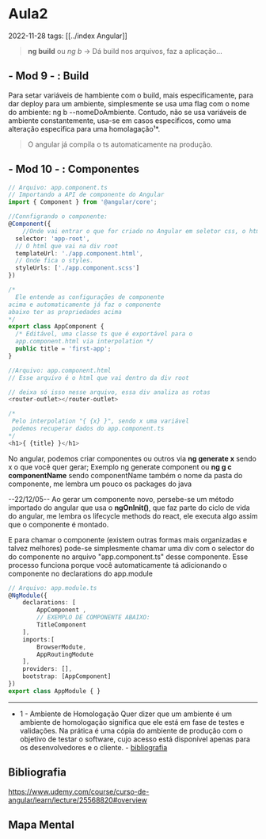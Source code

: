 # Aula2
2022-11-28
tags: [[../index Angular]]

> **ng build** ou *ng b* → Dá build nos arquivos, faz a aplicação...

## - Mod  9 - : Build

Para setar variáveis de hambiente com o build, mais especificamente, para dar deploy para um ambiente, simplesmente se usa uma flag com o nome do ambiente: ng b --nomeDoAmbiente. Contudo, não se usa variáveis de ambiente constantemente, usa-se em casos especificos, como uma alteração especifica para uma homolagação¹*. 

> O angular já compila o ts automaticamente na produção.

## - Mod  10 - : Componentes

~~~ts
// Arquivo: app.component.ts
// Importando a API de componente do Angular
import { Component } from '@angular/core';

//Connfigrando o componente:
@Component({
	//Onde vai entrar o que for criado no Angular em seletor css, o html object.
  selector: 'app-root',
  // O html que vai na div root
  templateUrl: './app.component.html',
  // Onde fica o styles.
  styleUrls: ['./app.component.scss']
})

/*
  Ele entende as configurações de componente
acima e automaticamente já faz o componente
abaixo ter as propriedades acima 
*/
export class AppComponent {
  /* Editável, uma classe ts que é exportável para o 
  app.component.html via interpolation */
  public title = 'first-app';
}
~~~

~~~ts
//Arquivo: app.component.html
// Esse arquivo é o html que vai dentro da div root

// deixa só isso nesse arquivo, essa div analiza as rotas
<router-outlet></router-outlet>

/*
 Pelo interpolation "{ {x} }", sendo x uma variável
 podemos recuperar dados do app.component.ts
*/
<h1>{ {title} }</h1>

~~~

No angular, podemos criar componentes ou outros via **ng generate x** sendo x o que você quer gerar; Exemplo ng generate component ou **ng g c componentName** sendo componentName também o nome da pasta do componente, me lembra um pouco os packages do java

--22/12/05--
Ao gerar um componente novo, persebe-se um método importado do angular que usa o **ngOnInit()**, que faz parte do ciclo de vida do angular, me lembra os lifecycle methods do react, ele executa algo assim que o componente é montado. 

E para chamar o componente (existem outras formas mais organizadas e talvez melhores) pode-se simplesmente chamar uma div com o selector do do componente no arquivo "app.component.ts" desse componente. Esse processo funciona porque você automaticamente tá adicionando o componente no declarations do app.module

~~~ts
// Arquivo: app.module.ts
@NgModule({
	declarations: [
		AppComponent ,
		// EXEMPLO DE COMPONENTE ABAIXO:
		TitleComponent
	],
	imports:[
		BrowserModute,
		AppRoutingModute
	],
	providers: [],
	bootstrap: [AppComponent]
})
export class AppModule { }
~~~~ 

-----------------------------------------------

* 1 - Ambiente de Homologação
  Quer dizer que um ambiente é um ambiente de homologação significa que ele está em fase de testes e validações. Na prática é uma cópia do ambiente de produção com o objetivo de testar o software, cujo acesso está disponível apenas para os desenvolvedores e o cliente. - [bibliografia](https://www.udemy.com/course/curso-de-angular/learn/lecture/25568820#overview)

## Bibliografia

https://www.udemy.com/course/curso-de-angular/learn/lecture/25568820#overview

## Mapa Mental